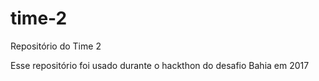 # time-2
Repositório do Time 2

Esse repositório foi usado durante o hackthon do desafio Bahia em 2017

